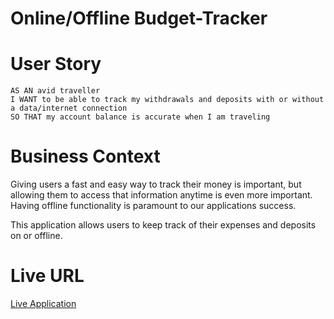 # Online/Offline Budget-Tracker

# User Story
````
AS AN avid traveller 
I WANT to be able to track my withdrawals and deposits with or without a data/internet connection
SO THAT my account balance is accurate when I am traveling
````

# Business Context

Giving users a fast and easy way to track their money is important, but allowing them to access that information anytime is even more important. Having offline functionality is paramount to our applications success.

This application allows users to keep track of their expenses and deposits on or offline.

# Live URL
[Live Application](https://arcane-fortress-24127.herokuapp.com/)